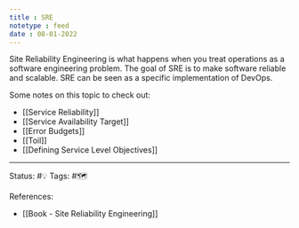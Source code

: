```yaml
---
title : SRE
notetype : feed
date : 08-01-2022
---
```


Site Reliability Engineering is what happens when you treat operations as a software engineering problem. The goal of SRE is to make software reliable and scalable. SRE can be seen as a specific implementation of DevOps.

Some notes on this topic to check out:
- [[Service Reliability]]
- [[Service Availability Target]]
- [[Error Budgets]]
- [[Toil]]
- [[Defining Service Level Objectives]]

-----

Status: #💡 
Tags: #🗺️ 

References:
- [[Book - Site Reliability Engineering]]
